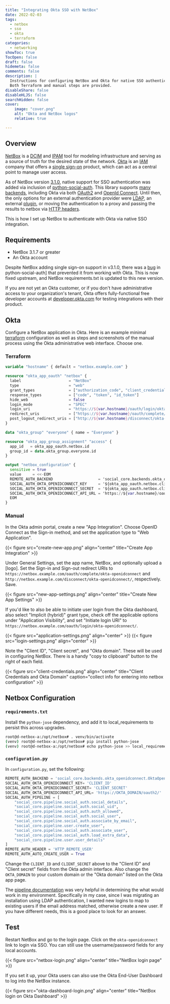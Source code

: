```yaml
---
title: "Integrating Okta SSO with NetBox"
date: 2022-02-03
tags:
  - netbox
  - sso
  - okta
  - terraform
categories:
  - networking
showToc: true
TocOpen: false
draft: false
hidemeta: false
comments: false
description: |
  Instructions for configuring NetBox and Okta for native SSO authentication.
  Both Terraform and manual steps are provided.
disableShare: false
disableHLJS: false
searchHidden: false
cover:
    image: "cover.png"
    alt: "Okta and NetBox logos"
    relative: true

---
```


## Overview

[NetBox][netbox] is a [DCIM][DCIM] and [IPAM][IPAM] tool for modeling
infrastructure and serving as a source of truth for the desired state
of the network.  [Okta][okta] is an [IAM][IAM] company that offers a
[single sign-on][okta-sso] product, which can act as a central point to
manage user access.

As of NetBox version [3.1.0][v3.1.0], native support
for SSO authentication was added via inclusion of
[python-social-auth][social-auth].  This library supports [many
backends][backends], including Okta via both [OAuth2][oauth2] and
[OpenId Connect][openid].  Until then, the only options for an external
authentication provider were [LDAP][LDAP], an external [plugin][plugin], or
moving the authentication to a proxy and passing the results to netbox via
[HTTP headers][header-auth].

This is how I set up NetBox to authenticate with Okta via native SSO integration.

[netbox]: https://netbox.readthedocs.io/en/stable/
[DCIM]: https://en.wikipedia.org/wiki/DCIM
[IPAM]: https://en.wikipedia.org/wiki/IP_address_management
[okta]: https://www.okta.com
[okta-sso]: https://www.okta.com/products/single-sign-on/
[IAM]: https://en.wikipedia.org/wiki/IAM
[v3.1.0]: https://github.com/netbox-community/netbox/releases/tag/v3.1.0
[netbox-sso]: https://netbox.readthedocs.io/en/stable/administration/authentication/#single-sign-on-sso
[social-auth]: https://github.com/python-social-auth
[backends]: https://python-social-auth.readthedocs.io/en/latest/backends/index.html
[oauth2]: https://oauth.net/2/
[openid]: https://openid.net/connect/
[LDAP]: https://netbox.readthedocs.io/en/stable/installation/6-ldap/
[plugin]: https://github.com/jeremyschulman/netbox-plugin-auth-saml2
[header-auth]: https://netbox.readthedocs.io/en/stable/administration/authentication/#http-header-authentication

## Requirements

- NetBox 3.1.7 or greater
- An Okta account

Despite NetBox adding single sign-on support in v3.1.0, there was
a [bug][social-auth-bug] in python-social-auth] that
prevented it from working with Okta.  This is now fixed upstream, and
NetBox requirements.txt is updated to this new version.

If you are not yet an Okta customer, or if you don't have administrative
access to your organization's tenant, Okta offers fully-functional
free developer accounts at [developer.okta.com][okta-dev] for testing
integrations with their product.

[social-auth-bug]: https://github.com/python-social-auth/social-core/pull/588
[okta-dev]: https://developer.okta.com

## Okta

Configure a NetBox application in Okta.  Here is an example minimal
[terraform][terraform] configuration as well as steps and screenshots of
the manual process using the Okta administrative web interface.  Choose
one.

[terraform]: https://registry.terraform.io/providers/okta/okta/latest/docs

### Terraform

```terraform
variable "hostname" { default = "netbox.example.com" }

resource "okta_app_oauth" "netbox" {
  label                     = "NetBox"
  type                      = "web"
  grant_types               = ["authorization_code", "client_credentials", "implicit"]
  response_types            = ["code", "token", "id_token"]
  hide_web                  = false
  login_mode                = "SPEC"
  login_uri                 = "https://${var.hostname}/oauth/login/okta-openidconnect/"
  redirect_uris             = ["https://${var.hostname}/oauth/complete/okta-openidconnect/"]
  post_logout_redirect_uris = ["http://${var.hostname}/disconnect/okta-openidconnect/"]
}

data "okta_group" "everyone" { name = "Everyone" }

resource "okta_app_group_assignment" "access" {
  app_id   = okta_app_oauth.netbox.id
  group_id = data.okta_group.everyone.id
}

output "netbox_configuration" {
  sensitive = true
  value     = <<-EOM
  REMOTE_AUTH_BACKEND                    = 'social_core.backends.okta_openidconnect.OktaOpenIdConnect'
  SOCIAL_AUTH_OKTA_OPENIDCONNECT_KEY     = '${okta_app_oauth.netbox.client_id}'
  SOCIAL_AUTH_OKTA_OPENIDCONNECT_SECRET  = '${okta_app_oauth.netbox.client_secret}'
  SOCIAL_AUTH_OKTA_OPENIDCONNECT_API_URL = 'https://${var.hostname}/oauth2/'
  EOM
}
```

### Manual

In the Okta admin portal, create a new "App Integration".  Choose OpenID
Connect as the Sign-in method, and set the application type to "Web
Application".

{{< figure src="create-new-app.png" align="center"
    title="Create App Integration" >}}

Under General Settings, set the app name, NetBox, and optionally
upload a [logo].  Set the Sign-in and Sign-out redirect URIs to
`https://netbox.example.com/oauth/complete/okta-openidconnect`
and `http://netbox.example.com/disconnect/okta-openidconnect/`,
respectively.  Save.

{{< figure src="new-app-settings.png" align="center"
    title="Create New App Settings" >}}

If you'd like to also be able to initiate user login
from the Okta dashboard, also select "Implicit (hybrid)"
grant type, check off the applicable options under
"Application Visibility", and set "Initiate login URI" to
`https://netbox.example.com/oauth/login/okta-openidconnect/`.

{{< figure src="application-settings.png" align="center" >}}
{{< figure src="login-settings.png" align="center" >}}

Note the "Client ID", "Client secret", and "Okta domain".  These will
be used in configuring NetBox.  There is a handy "copy to clipboard"
button to the right of each field.

{{< figure src="client-credentials.png" align="center"
    title="Client Credentials and Okta Domain"
    caption="collect info for entering into netbox configuration" >}}

## Netbox Configuration

### `requirements.txt`

Install the `python-jose` dependency, and add it to local_requirements to
persist this across upgrades.

```bash
root@d-netbox-a:/opt/netbox# . venv/bin/activate
(venv) root@d-netbox-a:/opt/netbox# pip install python-jose
(venv) root@d-netbox-a:/opt/netbox# echo python-jose >> local_requirements.txt
```

### `configuration.py`

In `configuration.py`, set the following:

```python
REMOTE_AUTH_BACKEND = 'social_core.backends.okta_openidconnect.OktaOpenIdConnect'
SOCIAL_AUTH_OKTA_OPENIDCONNECT_KEY= 'CLIENT_ID'
SOCIAL_AUTH_OKTA_OPENIDCONNECT_SECRET= 'CLIENT_SECRET'
SOCIAL_AUTH_OKTA_OPENIDCONNECT_API_URL= 'https://OKTA_DOMAIN/oauth2/'
SOCIAL_AUTH_PIPELINE = [
    "social_core.pipeline.social_auth.social_details",
    "social_core.pipeline.social_auth.social_uid",
    "social_core.pipeline.social_auth.auth_allowed",
    "social_core.pipeline.social_auth.social_user",
    "social_core.pipeline.social_auth.associate_by_email",
    "social_core.pipeline.user.create_user",
    "social_core.pipeline.social_auth.associate_user",
    "social_core.pipeline.social_auth.load_extra_data",
    "social_core.pipeline.user.user_details"
]
REMOTE_AUTH_HEADER = 'HTTP_REMOTE_USER'
REMOTE_AUTH_AUTO_CREATE_USER = True
```

Change the `CLIENT_ID` and `CLIENT_SECRET` above to the "Client ID" and "Client
secret" fields from the Okta admin interface.  Also change the `OKTA_DOMAIN` to
your custom domain or the "Okta domain" listed on the Okta app page.

The [pipeline documentation][pipeline] was very helpful in determining
the what would work in my environment.  Specifically in my case, since
I was migrating an installation using LDAP authentication, I wanted new
logins to map to existing users if the email address matched, otherwise
create a new user.  If you have different needs, this is a good place to
look for an answer.

[pipeline]: https://python-social-auth.readthedocs.io/en/latest/pipeline.html

## Test

Restart NetBox and go to the login page.  Click on the `okta-openidconnect` link
to login via SSO.  You can still use the username/password fields for any
local accounts.

{{< figure src="netbox-login.png" align="center"
    title="NetBox login page" >}}

If you set it up, your Okta users can also use the Okta End-User Dashboard to
log into the NetBox instance.

{{< figure src="okta-dashboard-login.png" align="center"
    title="NetBox login on Okta Dashboard" >}}
